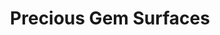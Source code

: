 ---
title: "Precious Gem Surfaces"
url: /kishangarh/precious-gem-surfaces/
shop: interior decoration
---